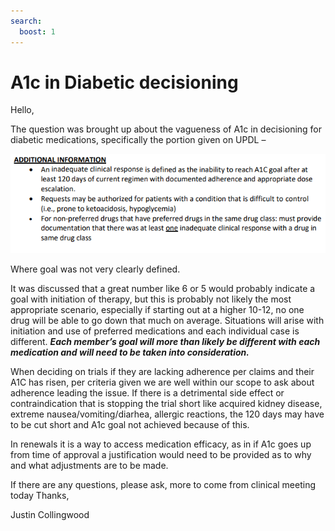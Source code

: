```yaml
---
search:
  boost: 1
---
```


# A1c in Diabetic decisioning

Hello,

The question was brought up about the vagueness of A1c in decisioning for diabetic medications, specifically the portion given on UPDL – 

![Alt text](A1c_1.png)

Where goal was not very clearly defined. 

It was discussed that a great number like 6 or 5 would probably indicate a goal with initiation of therapy, but this is probably not likely the most appropriate scenario, especially if starting out at a higher 10-12, no one drug will be able to go down that much on average.
Situations will arise with initiation and use of preferred medications and each individual case is different. ***Each member’s goal will more than likely be different with each medication and will need to be taken into consideration.***

When deciding on trials if they are lacking adherence per claims and their A1C has risen, per criteria given we are well within our scope to ask about adherence leading the issue. If there is a detrimental side effect or contraindication that is stopping the trial short like acquired kidney disease, extreme nausea/vomiting/diarhea, allergic reactions, the 120 days may have to be cut short and A1c goal not achieved because of this.
 
In renewals it is a way to access medication efficacy, as in if A1c goes up from time of approval a justification would need to be provided as to why and what adjustments are to be made.
 
If there are any questions, please ask, more to come from clinical meeting today
Thanks,
 
Justin Collingwood

